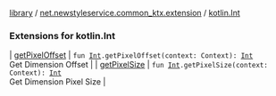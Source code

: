 [library](../../index.md) / [net.newstyleservice.common_ktx.extension](../index.md) / [kotlin.Int](./index.md)

### Extensions for kotlin.Int

| [getPixelOffset](get-pixel-offset.md) | `fun `[`Int`](https://kotlinlang.org/api/latest/jvm/stdlib/kotlin/-int/index.html)`.getPixelOffset(context: Context): `[`Int`](https://kotlinlang.org/api/latest/jvm/stdlib/kotlin/-int/index.html)<br>Get Dimension Offset |
| [getPixelSize](get-pixel-size.md) | `fun `[`Int`](https://kotlinlang.org/api/latest/jvm/stdlib/kotlin/-int/index.html)`.getPixelSize(context: Context): `[`Int`](https://kotlinlang.org/api/latest/jvm/stdlib/kotlin/-int/index.html)<br>Get Dimension Pixel Size |

